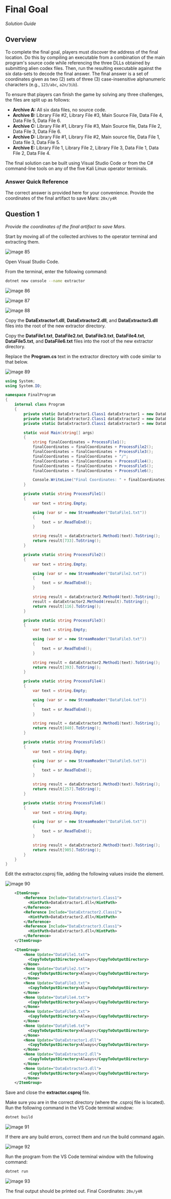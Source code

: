# Final Goal

_Solution Guide_

## Overview

To complete the final goal, players must discover the address of the final location. Do this by compiling an executable from a combination of the main program's source code while referencing the three DLLs obtained by submitting alien codex files. Then, run the resulting executable against the six data-sets to decode the final answer. The final answer is a set of coordinates given as two (2) sets of three (3) case-insensitive alphanumeric characters (e.g., `123/abc`, `a2n/3ib`).

To ensure that players can finish the game by solving any three challenges, the files are split up as follows:

- **Archive A:** All six data files, no source code.
- **Archive B:** Library File #2, Library File #3, Main Source File, Data File 4, Data File 5, Data File 6.
- **Archive C:** Library File #1, Library File #3, Main Source file, Data File 2, Data File 3, Data File 6.
- **Archive D:** Library File #1, Library File #2, Main source file, Data File 1, Data file 3, Data File 5.
- **Archive E:** Library File 1, Library File 2, Library File 3, Data File 1, Data File 2, Data File 4.

The final solution can be built using Visual Studio Code or from the C# command-line tools on any of the five Kali Linux operator terminals.

### Answer Quick Reference

The correct answer is provided here for your convenience. Provide the coordinates of the final artifact to save Mars: `20x/y4R`

## Question 1

*Provide the coordinates of the final artifact to save Mars.*

Start by moving all of the collected archives to the operator terminal and extracting them.

![image 85](img/image85.png)

Open Visual Studio Code.

From the terminal, enter the following command:

```bash
dotnet new console --name extractor
```

![image 86](img/image86.png)

![image 87](img/image87.png)

![image 88](img/image88.png)

Copy the **DataExtractor1.dll**, **DataExtractor2.dll**, and **DataExtractor3.dll** files into the root of the new extractor directory.

Copy the **DataFile1.txt**, **DataFile2.txt**, **DataFile3.txt**, **DataFile4.txt**, **DataFile5.txt**, and **DataFile6.txt** files into the root of the new extractor directory.

Replace the **Program.cs** text in the extractor directory with code similar to that below.

![image 89](img/image89.png)

```cs
using System;
using System.IO;

namespace FinalProgram
{
    internal class Program
    {
        private static DataExtractor1.Class1 dataExtractor1 = new DataExtractor1.Class1();
        private static DataExtractor2.Class1 dataExtractor2 = new DataExtractor2.Class1();
        private static DataExtractor3.Class1 dataExtractor3 = new DataExtractor3.Class1();

        static void Main(string[] args)
        {
            string finalCoordinates = ProcessFile1();
            finalCoordinates = finalCoordinates + ProcessFile2();
            finalCoordinates = finalCoordinates + ProcessFile3();
            finalCoordinates = finalCoordinates + "/";
            finalCoordinates = finalCoordinates + ProcessFile4();
            finalCoordinates = finalCoordinates + ProcessFile5();
            finalCoordinates = finalCoordinates + ProcessFile6();

            Console.WriteLine("Final Coordinates: " + finalCoordinates);
        }

        private static string ProcessFile1()
        {
            var text = string.Empty;

            using (var sr = new StreamReader("DataFile1.txt"))
            {
                text = sr.ReadToEnd();
            }

            string result = dataExtractor1.Method1(text).ToString();
            return result[733].ToString();
        }

        private static string ProcessFile2()
        {
            var text = string.Empty;

            using (var sr = new StreamReader("DataFile2.txt"))
            {
                text = sr.ReadToEnd();
            }

            string result = dataExtractor2.Method4(text).ToString();
            result = dataExtractor2.Method4(result).ToString();
            return result[116].ToString();
        }

        private static string ProcessFile3()
        {
            var text = string.Empty;

            using (var sr = new StreamReader("DataFile3.txt"))
            {
                text = sr.ReadToEnd();
            }

            string result = dataExtractor2.Method1(text).ToString();
            return result[393].ToString();
        }

        private static string ProcessFile4()
        {
            var text = string.Empty;

            using (var sr = new StreamReader("DataFile4.txt"))
            {
                text = sr.ReadToEnd();
            }

            string result = dataExtractor3.Method1(text).ToString();
            return result[840].ToString();
        }

        private static string ProcessFile5()
        {
            var text = string.Empty;

            using (var sr = new StreamReader("DataFile5.txt"))
            {
                text = sr.ReadToEnd();
            }

            string result = dataExtractor1.Method3(text).ToString();
            return result[257].ToString();
        }

        private static string ProcessFile6()
        {
            var text = string.Empty;

            using (var sr = new StreamReader("DataFile6.txt"))
            {
                text = sr.ReadToEnd();
            }

            string result = dataExtractor2.Method3(text).ToString();
            return result[905].ToString();
        }
    }
}
```

Edit the extractor.csproj file, adding the following values inside the element.

![image 90](img/image90.png)

```xml
    <ItemGroup>
        <Reference Include="DataExtractor1.Class1">
          <HintPath>DataExtractor1.dll</HintPath>
        </Reference>
        <Reference Include="DataExtractor2.Class1">
          <HintPath>DataExtractor2.dll</HintPath>
        </Reference>
        <Reference Include="DataExtractor3.Class1">
          <HintPath>DataExtractor3.dll</HintPath>
        </Reference>
    </ItemGroup>

    <ItemGroup>
        <None Update="DataFile1.txt">
          <CopyToOutputDirectory>Always</CopyToOutputDirectory>
        </None>
        <None Update="DataFile2.txt">
          <CopyToOutputDirectory>Always</CopyToOutputDirectory>
        </None>
        <None Update="DataFile3.txt">
          <CopyToOutputDirectory>Always</CopyToOutputDirectory>
        </None>
        <None Update="DataFile4.txt">
          <CopyToOutputDirectory>Always</CopyToOutputDirectory>
        </None>
        <None Update="DataFile5.txt">
          <CopyToOutputDirectory>Always</CopyToOutputDirectory>
        </None>
        <None Update="DataFile6.txt">
          <CopyToOutputDirectory>Always</CopyToOutputDirectory>
        </None>
        <None Update="DataExtractor1.dll">
          <CopyToOutputDirectory>Always</CopyToOutputDirectory>
        </None>
        <None Update="DataExtractor2.dll">
          <CopyToOutputDirectory>Always</CopyToOutputDirectory>
        </None>
        <None Update="DataExtractor3.dll">
          <CopyToOutputDirectory>Always</CopyToOutputDirectory>
        </None>
    </ItemGroup>
```

Save and close the **extractor.csproj** file.

Make sure you are in the correct directory (where the .csproj file is located). Run the following command in the VS Code terminal window:
    
  ```bash
  dotnet build
  ```

![image 91](img/image91.png)

If there are any build errors, correct them and run the build command again.

![image 92](img/image92.png)

Run the program from the VS Code terminal window with the following command:
    
  ```bash
  dotnet run
  ```

  ![image 93](img/image93.png)

The final output should be printed out. Final Coordinates: `20x/y4R`
